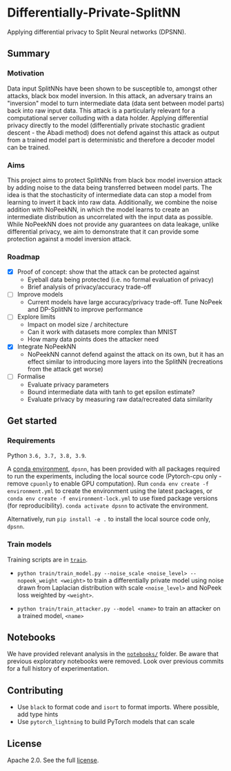 # Differentially-Private-SplitNN

Applying differential privacy to Split Neural networks (DPSNN).

## Summary

### Motivation

Data input SplitNNs have been shown to be susceptible to,
amongst other attacks,
black box model inversion.
In this attack,
an adversary trains an "inversion" model to
turn intermediate data (data sent between model parts)
back into raw input data.
This attack is a particularly relevant for a computational server
colluding with a data holder.
Applying differential privacy directly to the model
(differentially private stochastic gradient descent - the Abadi method)
does not defend against this attack
as output from a trained model part is deterministic
and therefore a decoder model can be trained.

### Aims

This project aims to protect SplitNNs
from black box model inversion attack
by adding noise to the data being transferred between model parts.
The idea is that the stochasticity of intermediate data can stop a model
from learning to invert it back into raw data.
Additionally,
we combine the noise addition with NoPeekNN,
in which the model learns to create an intermediate distribution
as uncorrelated with the input data as possible.
While NoPeekNN does not provide any guarantees on data leakage,
unlike differential privacy,
we aim to demonstrate that it can provide some protection against
a model inversion attack.

### Roadmap

- [x] Proof of concept: show that the attack can be protected against
    - Eyeball data being protected (i.e. no formal evaluation of privacy)
    - Brief analysis of privacy/accuracy trade-off
- [ ] Improve models
    - Current models have large accuracy/privacy trade-off. Tune NoPeek and DP-SplitNN to improve performance
- [ ] Explore limits
    - Impact on model size / architecture
    - Can it work with datasets more complex than MNIST
    - How many data points does the attacker need
- [x] Integrate NoPeekNN
    - NoPeekNN cannot defend against the attack on its own,
    but it has an effect similar to introducing more layers into the SplitNN
    (recreations from the attack get worse)
- [ ] Formalise
    - Evaluate privacy parameters
    - Bound intermediate data with tanh to get epsilon estimate?
    - Evaluate privacy by measuring raw data/recreated data similarity

## Get started

### Requirements

Python `3.6, 3.7, 3.8, 3.9`.

A [conda environment](./environment.yml),
`dpsnn`,
has been provided with all packages required to run the experiments,
including the local source code
(Pytorch-cpu only - remove `cpuonly` to enable GPU computation).
Run `conda env create -f environment.yml` to create the environment
using the latest packages,
or `conda env create -f environment-lock.yml` to use fixed package versions
(for reproducibility).
`conda activate dpsnn` to activate the environment.

Alternatively,
run `pip install -e .` to install the local source code only,
`dpsnn`.

### Train models

Training scripts are in [`train`](./train).

- `python train/train_model.py --noise_scale <noise_level> --nopeek_weight <weight>` to train a differentially private model
using noise drawn from Laplacian distribution with scale `<noise_level>` and NoPeek loss weighted by `<weight>`.

- `python train/train_attacker.py --model <name>` to train an attacker on a trained model,
`<name>`

## Notebooks

We have provided relevant analysis in the [`notebooks/`](notebooks) folder.
Be aware that previous exploratory notebooks were removed.
Look over previous commits for a full history of experimentation.

## Contributing

- Use `black` to format code
and `isort` to format imports.
Where possible,
add type hints
- Use `pytorch_lightning` to build PyTorch models that can scale

## License

Apache 2.0. See the full [license](LICENSE).
